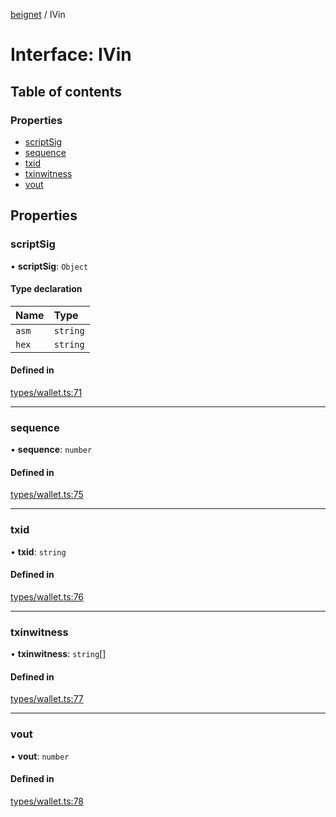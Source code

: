 [beignet](../README.md) / IVin

# Interface: IVin

## Table of contents

### Properties

- [scriptSig](IVin.md#scriptsig)
- [sequence](IVin.md#sequence)
- [txid](IVin.md#txid)
- [txinwitness](IVin.md#txinwitness)
- [vout](IVin.md#vout)

## Properties

### scriptSig

• **scriptSig**: `Object`

#### Type declaration

| Name | Type |
| :------ | :------ |
| `asm` | `string` |
| `hex` | `string` |

#### Defined in

[types/wallet.ts:71](https://github.com/synonymdev/beignet/blob/e4162f7/src/types/wallet.ts#L71)

___

### sequence

• **sequence**: `number`

#### Defined in

[types/wallet.ts:75](https://github.com/synonymdev/beignet/blob/e4162f7/src/types/wallet.ts#L75)

___

### txid

• **txid**: `string`

#### Defined in

[types/wallet.ts:76](https://github.com/synonymdev/beignet/blob/e4162f7/src/types/wallet.ts#L76)

___

### txinwitness

• **txinwitness**: `string`[]

#### Defined in

[types/wallet.ts:77](https://github.com/synonymdev/beignet/blob/e4162f7/src/types/wallet.ts#L77)

___

### vout

• **vout**: `number`

#### Defined in

[types/wallet.ts:78](https://github.com/synonymdev/beignet/blob/e4162f7/src/types/wallet.ts#L78)
